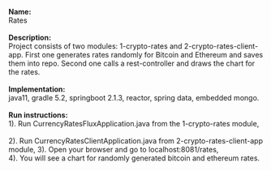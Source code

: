 <b> Name: </b> <br>
  Rates <br><br>
<b> Description: </b> <br>
  Project consists of two modules: 1-crypto-rates and 2-crypto-rates-client-app.
  First one generates rates randomly for Bitcoin and Ethereum and saves them into repo.
  Second one calls a rest-controller and draws the chart for the rates. <br><br>
<b> Implementation: </b> <br>
  java11, gradle 5.2, springboot 2.1.3, reactor, spring data, embedded mongo. <br><br>
<b> Run instructions: </b> <br>
  1). Run CurrencyRatesFluxApplication.java from the 1-crypto-rates module,<br>
<br>  2). Run CurrencyRatesClientApplication.java from 2-crypto-rates-client-app module,
  3). Open your browser and go to localhost:8081/rates,<br>
  4). You will see a chart for randomly generated bitcoin and ethereum rates.
